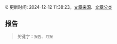 :alarm_clock: 更新时间: 2024-12-12 11:38:23。[文章来源](/README.md)、[文章分类](/TAGS.md)

## 报告


> 关键字：`报告`、`月报`



